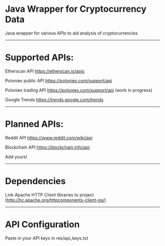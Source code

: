 # Java Wrapper for Cryptocurrency Data

Java wrapper for various APIs to aid analysis of cryptocurrencies

<hr>

# Supported APIs:

Etherscan API <https://etherscan.io/apis>

Poloniex public API <https://poloniex.com/support/api>

Poloniex trading API <https://poloniex.com/support/api> (work in progress)

Google Trends <https://trends.google.com/trends>

<hr>

# Planned APIs:

Reddit API <https://www.reddit.com/wiki/api>

Blockchain API <https://blockchain.info/api>

Add yours!

<hr>

# Dependencies

Link Apache HTTP Client libraries to project (http://hc.apache.org/httpcomponents-client-ga/)

<hr>

# API Configuration

Paste in your API keys in res/api_keys.txt